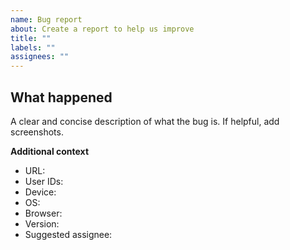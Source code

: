```yaml
---
name: Bug report
about: Create a report to help us improve
title: ""
labels: ""
assignees: ""
---
```


## **What happened**

A clear and concise description of what the bug is. If helpful, add screenshots.

**Additional context**

- URL:
- User IDs:
- Device:
- OS:
- Browser:
- Version:
- Suggested assignee:

